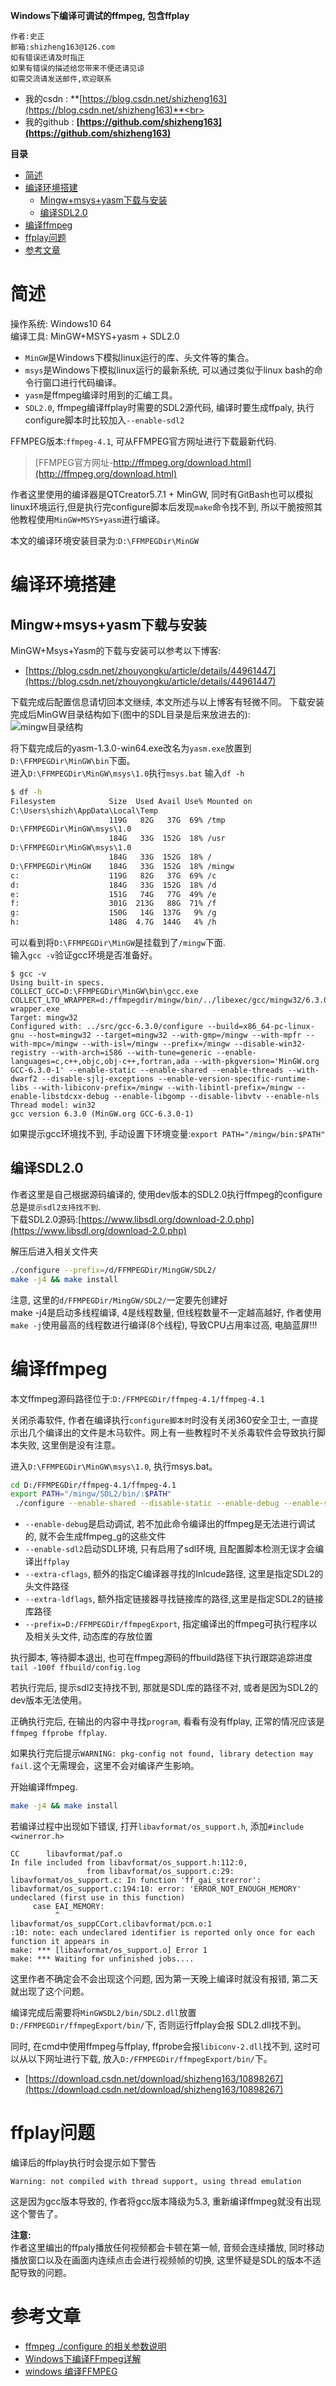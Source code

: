 **Windows下编译可调试的ffmpeg, 包含ffplay**

    作者:史正
    邮箱:shizheng163@126.com
    如有错误还请及时指正
    如果有错误的描述给您带来不便还请见谅
    如需交流请发送邮件,欢迎联系
-   我的csdn    : **[https://blog.csdn.net/shizheng163](https://blog.csdn.net/shizheng163)**<br>
-   我的github  : **[https://github.com/shizheng163](https://github.com/shizheng163)**

**目录**
- [简述](#%E7%AE%80%E8%BF%B0)
- [编译环境搭建](#%E7%BC%96%E8%AF%91%E7%8E%AF%E5%A2%83%E6%90%AD%E5%BB%BA)
    - [Mingw+msys+yasm下载与安装](#mingwmsysyasm%E4%B8%8B%E8%BD%BD%E4%B8%8E%E5%AE%89%E8%A3%85)
    - [编译SDL2.0](#%E7%BC%96%E8%AF%91sdl20)
- [编译ffmpeg](#%E7%BC%96%E8%AF%91ffmpeg)
- [ffplay问题](#ffplay%E9%97%AE%E9%A2%98)
- [参考文章](#%E5%8F%82%E8%80%83%E6%96%87%E7%AB%A0)

# 简述
操作系统: Windows10 64<br>
编译工具: MinGW+MSYS+yasm + SDL2.0<br>
-   `MinGW`是Windows下模拟linux运行的库、头文件等的集合。<br>
-   `msys`是Windows下模拟linux运行的最新系统, 可以通过类似于linux bash的命令行窗口进行代码编译。<br>
-   `yasm`是ffmpeg编译时用到的汇编工具。<br>
-   `SDL2.0`, ffmpeg编译ffplay时需要的SDL2源代码, 编译时要生成ffpaly, 执行configure脚本时比较加入`--enable-sdl2`

FFMPEG版本:`ffmpeg-4.1`, 可从FFMPEG官方网址进行下载最新代码.
>[FFMPEG官方网址-http://ffmpeg.org/download.html](http://ffmpeg.org/download.html)

作者这里使用的编译器是QTCreator5.7.1 + MinGW, 同时有GitBash也可以模拟linux环境运行,但是执行完configure脚本后发现`make`命令找不到, 所以干脆按照其他教程使用`MinGW+MSYS+yasm`进行编译。

本文的编译环境安装目录为:`D:\FFMPEGDir\MinGW`

# 编译环境搭建
## Mingw+msys+yasm下载与安装
MinGW+Msys+Yasm的下载与安装可以参考以下博客:
-   [https://blog.csdn.net/zhouyongku/article/details/44961447](https://blog.csdn.net/zhouyongku/article/details/44961447)

下载完成后配置信息请切回本文继续, 本文所述与以上博客有轻微不同。
下载安装完成后MinGW目录结构如下(图中的SDL目录是后来放进去的):<br>
![mingw目录结构](./ffmpeg编译-Images/mingwDir.jpg)<br>

将下载完成后的yasm-1.3.0-win64.exe改名为`yasm.exe`放置到`D:\FFMPEGDir\MinGW\bin`下面。<br>
进入`D:\FFMPEGDir\MinGW\msys\1.0`执行`msys.bat`
输入`df -h`
```sh
$ df -h
Filesystem            Size  Used Avail Use% Mounted on
C:\Users\shizh\AppData\Local\Temp
                      119G   82G   37G  69% /tmp
D:\FFMPEGDir\MinGW\msys\1.0
                      184G   33G  152G  18% /usr
D:\FFMPEGDir\MinGW\msys\1.0
                      184G   33G  152G  18% /
D:\FFMPEGDir\MinGW    184G   33G  152G  18% /mingw
c:                    119G   82G   37G  69% /c
d:                    184G   33G  152G  18% /d
e:                    151G   74G   77G  49% /e
f:                    301G  213G   88G  71% /f
g:                    150G   14G  137G   9% /g
h:                    148G  4.7G  144G   4% /h
```
可以看到将`D:\FFMPEGDir\MinGW`是挂载到了`/mingw`下面.<br>
输入`gcc -v`验证gcc环境是否准备好。
```
$ gcc -v
Using built-in specs.
COLLECT_GCC=D:\FFMPEGDir\MinGW\bin\gcc.exe
COLLECT_LTO_WRAPPER=d:/ffmpegdir/mingw/bin/../libexec/gcc/mingw32/6.3.0/lto-wrapper.exe
Target: mingw32
Configured with: ../src/gcc-6.3.0/configure --build=x86_64-pc-linux-gnu --host=mingw32 --target=mingw32 --with-gmp=/mingw --with-mpfr --with-mpc=/mingw --with-isl=/mingw --prefix=/mingw --disable-win32-registry --with-arch=i586 --with-tune=generic --enable-languages=c,c++,objc,obj-c++,fortran,ada --with-pkgversion='MinGW.org GCC-6.3.0-1' --enable-static --enable-shared --enable-threads --with-dwarf2 --disable-sjlj-exceptions --enable-version-specific-runtime-libs --with-libiconv-prefix=/mingw --with-libintl-prefix=/mingw --enable-libstdcxx-debug --enable-libgomp --disable-libvtv --enable-nls
Thread model: win32
gcc version 6.3.0 (MinGW.org GCC-6.3.0-1)
```
如果提示gcc环境找不到, 手动设置下环境变量:`export PATH="/mingw/bin:$PATH"`

## 编译SDL2.0
作者这里是自己根据源码编译的, 使用dev版本的SDL2.0执行ffmpeg的configure总是`提示sdl2支持找不到`.<br>
下载SDL2.0源码:[https://www.libsdl.org/download-2.0.php](https://www.libsdl.org/download-2.0.php)

解压后进入相关文件夹
```sh
./configure --prefix=/d/FFMPEGDir/MingGW/SDL2/
make -j4 && make install
```
注意, 这里的`d/FFMPEGDir/MingGW/SDL2/`一定要先创建好<br>
make -j4是启动多线程编译, 4是线程数量, 但线程数量不一定越高越好, 作者使用`make -j`使用最高的线程数进行编译(8个线程), 导致CPU占用率过高, 电脑蓝屏!!!

# 编译ffmpeg
本文ffmpeg源码路径位于:`D:/FFMPEGDir/ffmpeg-4.1/ffmpeg-4.1`<br>

关闭杀毒软件, 作者在编译执行`configure脚本时`时没有关闭360安全卫士, 一直提示出几个编译出的文件是木马软件。网上有一些教程时不关杀毒软件会导致执行脚本失败, 这里倒是没有注意。

进入`D:\FFMPEGDir\MinGW\msys\1.0`, 执行msys.bat。

``` sh
cd D:/FFMPEGDir/ffmpeg-4.1/ffmpeg-4.1
export PATH="/mingw/SDL2/bin/:$PATH"
 ./configure --enable-shared --disable-static --enable-debug --enable-sdl2 --extra-cflags='-I/mingw/SDL2/include/SDL2/' --extra-ldflags='-L/mingw/SDL2/lib/' --prefix=D:/FFMPEGDir/ffmpegExport
```

-   `--enable-debug`是启动调试, 若不加此命令编译出的ffmpeg是无法进行调试的, 就不会生成ffmpeg_g的这些文件
-   `--enable-sdl2`启动SDL环境, 只有启用了sdl环境, 且配置脚本检测无误才会编译出`ffplay`
-   `--extra-cflags`, 额外的指定C编译器寻找的Inlcude路径, 这里是指定SDL2的头文件路径
-   `--extra-ldflags`, 额外指定链接器寻找链接库的路径,这里是指定SDL2的链接库路径
-   `--prefix=D:/FFMPEGDir/ffmpegExport`, 指定编译出的ffmpeg可执行程序以及相关头文件, 动态库的存放位置

执行脚本, 等待脚本退出, 也可在ffmpeg源码的ffbuild路径下执行跟踪追踪进度`tail -100f ffbuild/config.log`


若执行完后, 提示sdl2支持找不到, 那就是SDL库的路径不对, 或者是因为SDL2的dev版本无法使用。

正确执行完后, 在输出的内容中寻找`program`, 看看有没有ffplay, 正常的情况应该是`ffmpeg ffprobe ffplay`.

如果执行完后提示`WARNING: pkg-config not found, library detection may fail.`这个无需理会，这里不会对编译产生影响。

开始编译ffmpeg.
```sh
make -j4 && make install
```
若编译过程中出现如下错误, 打开`libavformat/os_support.h`, 添加`#include <winerror.h>`
```
CC      libavformat/paf.o
In file included from libavformat/os_support.h:112:0,
                 from libavformat/os_support.c:29:
libavformat/os_support.c: In function 'ff_gai_strerror':
libavformat/os_support.c:194:10: error: 'ERROR_NOT_ENOUGH_MEMORY' undeclared (first use in this function)
     case EAI_MEMORY:
          ^
libavformat/os_suppCCort.clibavformat/pcm.o:1
:10: note: each undeclared identifier is reported only once for each function it appears in
make: *** [libavformat/os_support.o] Error 1
make: *** Waiting for unfinished jobs....
```
这里作者不确定会不会出现这个问题, 因为第一天晚上编译时就没有报错, 第二天就出现了这个问题。

编译完成后需要将`MinGWSDL2/bin/SDL2.dll`放置`D:/FFMPEGDir/ffmpegExport/bin/`下, 否则运行ffplay会报
SDL2.dll找不到。<br>

同时, 在cmd中使用ffmpeg与ffplay, ffprobe会报`libiconv-2.dll`找不到, 这时可以从以下网址进行下载, 放入`D:/FFMPEGDir/ffmpegExport/bin/`下。<br>
-   [https://download.csdn.net/download/shizheng163/10898267](https://download.csdn.net/download/shizheng163/10898267)

# ffplay问题
编译后的ffplay执行时会提示如下警告
```
Warning: not compiled with thread support, using thread emulation
```
这是因为gcc版本导致的, 作者将gcc版本降级为5.3, 重新编译ffmpeg就没有出现这个警告了。

**注意:**<br>
作者这里编出的ffpaly播放任何视频都会卡顿在第一帧, 音频会连续播放, 同时移动播放窗口以及在画面内连续点击会进行视频帧的切换, 这里怀疑是SDL的版本不适配导致的问题。

# 参考文章
-   [
ffmpeg ./configure 的相关参数说明](http://blog.csdn.net/momo0853/article/details/78043903)
-   [
Windows下编译FFmpeg详解](https://blog.csdn.net/zhouyongku/article/details/44961447)
-   [
windows 编译FFMPEG](https://blog.csdn.net/wh8_2011/article/details/85228579)